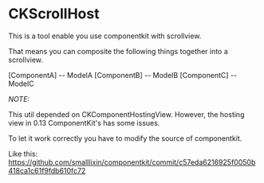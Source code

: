 # CKScrollHost

This is a tool enable you use componentkit with scrollview.

That means you can composite the following things together into a scrollview.

[ComponentA] -- ModelA
[ComponentB] -- ModelB
[ComponentC] -- ModelC


*NOTE:*

This util depended on CKComponentHostingView. However, the hosting view in 0.13 ComponentKit's has some issues. 

To let it work correctly you have to modify the source of componentkit. 

Like this:
https://github.com/smalllixin/componentkit/commit/c57eda6216925f0050b418ca1c61f9fdb610fc72